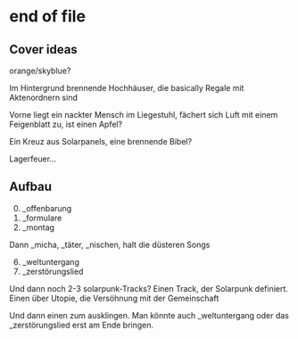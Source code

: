 # end of file

## Cover ideas

orange/skyblue?

Im Hintergrund brennende Hochhäuser, die basically Regale mit Aktenordnern sind

Vorne liegt ein nackter Mensch im Liegestuhl, fächert sich Luft mit einem Feigenblatt zu, ist einen Apfel?

Ein Kreuz aus Solarpanels, eine brennende Bibel?

Lagerfeuer...

## Aufbau

0. \_offenbarung
1. \_formulare
2. \_montag

Dann \_micha, \_täter, \_nischen, halt die düsteren Songs

6. \_weltuntergang
7. \_zerstörungslied

Und dann noch 2-3 solarpunk-Tracks? 
Einen Track, der Solarpunk definiert.
Einen über Utopie, die Versöhnung mit der Gemeinschaft

Und dann einen zum ausklingen. Man könnte auch \_weltuntergang oder das
\_zerstörungslied erst am Ende bringen.

